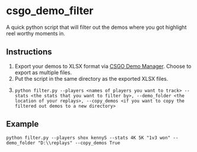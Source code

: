 # csgo_demo_filter
 
A quick python script that will filter out the demos where you got highlight reel worthy moments in.

## Instructions
1. Export your demos to XLSX format via [CSGO Demo Manager](https://github.com/akiver/CSGO-Demos-Manager). Choose to export as multiple files.
2. Put the script in the same directory as the exported XLSX files.
3. ```
   python filter.py --players <names of players you want to track> --stats <the stats that you want to filter by>, --demo_folder <the location of your replays>, --copy_demos <if you want to copy the filtered out demos to a new directory>
   ```

## Example

```
python filter.py --players shox kennyS --stats 4K 5K "1v3 won" --demo_folder "D:\\replays" --copy_demos True
```
